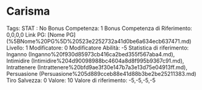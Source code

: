 # Carisma

Tags: STAT
: No
Bonus Competenza: 1
Bonus Competenza di Riferimento: 0,0,0,0
Link PG: [Nome PG] (%5BNome%20PG%5D%20523e2252732a41d0be6a634ecb637471.md)
Livello: 1
Modificatore: 0
Modificatore  Abilità: -5
Statistica di riferimento: Inganno (Inganno%20f930d85973cb416ca2bed355f567aba4.md), Intimidire (Intimidire%204d90098988bc4604a8d8f995b9367c91.md), Intrattenere (Intrattenere%20bfd9ae3f30e147b7a3e13d75e04913ff.md), Persuasione (Persuasione%205d889cceb88e41d88b3be2be25211383.md)
Tiro Salvezza: 0
Valore: 10
Valore di riferimento: -5,-5,-5,-5